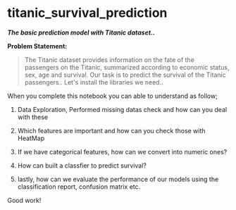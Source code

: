# titanic_survival_prediction
***The basic prediction model with Titanic dataset..***

**Problem Statement:**

>The Titanic dataset provides information on the fate of the passengers on the Titanic, summarized according to economic status, sex, age and survival. Our task is to predict the survival of the Titanic passengers.. Let's install the libraries we need..

When you complete this notebook you can able to understand as follow;

1. Data Exploration, Performed missing datas check and how can you deal with these

2. Which features are important and how can you check those with HeatMap

3. If we have categorical features, how can we convert into numeric ones?

4. How can built a classfier to predict survival?

5. lastly, how can we evaluate the performance of our models using the classification report, confusion matrix etc.

Good work!
